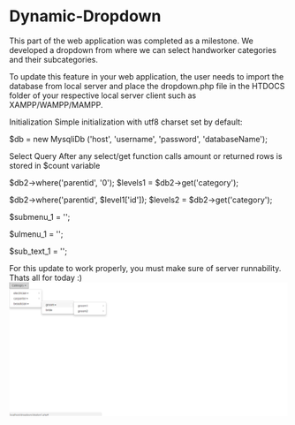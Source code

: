 # Dynamic-Dropdown
This part of the web application was completed as a milestone.
We developed a dropdown from where we can select handworker categories and their subcategories.

To update this feature in your web application, the user needs to import the database from local server and place the dropdown.php file in the HTDOCS folder of your respective local server client such as XAMPP/WAMPP/MAMPP.


Initialization
Simple initialization with utf8 charset set by default:

$db = new MysqliDb ('host', 'username', 'password', 'databaseName');


Select Query
After any select/get function calls amount or returned rows is stored in $count variable

$db2->where('parentid', '0');
$levels1 = $db2->get('category');

$db2->where('parentid', $level1['id']);
$levels2 = $db2->get('category');

$submenu_1 = '';

$ulmenu_1 = '';

$sub_text_1 = '';
  
  
  For this update to work properly, you must make sure of server runnability.
  Thats all for today :)
  ![Alt text](https://github.com/peerfahad/Dynamic-Dropdown/blob/master/dropdown/pic.PNG?raw=true "Optional Title")
